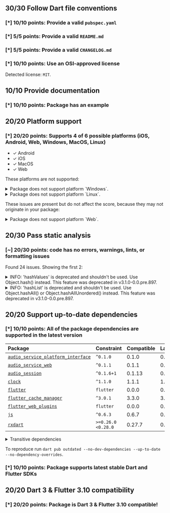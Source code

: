## 30/30 Follow Dart file conventions

### [*] 10/10 points: Provide a valid `pubspec.yaml`


### [*] 5/5 points: Provide a valid `README.md`


### [*] 5/5 points: Provide a valid `CHANGELOG.md`


### [*] 10/10 points: Use an OSI-approved license

Detected license: `MIT`.

## 10/10 Provide documentation

### [*] 10/10 points: Package has an example


## 20/20 Platform support

### [*] 20/20 points: Supports 4 of 6 possible platforms (**iOS**, **Android**, **Web**, Windows, **MacOS**, Linux)

* ✓ Android
* ✓ iOS
* ✓ MacOS
* ✓ Web

These platforms are not supported:

<details>
<summary>
Package does not support platform `Windows`.
</summary>

Because:
* `package:audio_service/audio_service.dart` that declares support for platforms: `Android`, `iOS`, `macOS`, `Web`.
</details>
<details>
<summary>
Package does not support platform `Linux`.
</summary>

Because:
* `package:audio_service/audio_service.dart` that declares support for platforms: `Android`, `iOS`, `macOS`, `Web`.
</details>

These issues are present but do not affect the score, because they may not originate in your package:

<details>
<summary>
Package does not support platform `Web`.
</summary>

Because:
* `package:audio_service/audio_service.dart` that imports:
* `package:flutter_cache_manager/flutter_cache_manager.dart` that imports:
* `package:flutter_cache_manager/src/storage/cache_info_repositories/cache_info_repositories.dart` that imports:
* `package:flutter_cache_manager/src/storage/cache_info_repositories/json_cache_info_repository.dart` that imports:
* `package:path_provider/path_provider.dart` that declares support for platforms: `Android`, `iOS`, `Windows`, `Linux`, `macOS`.
</details>

## 20/30 Pass static analysis

### [~] 20/30 points: code has no errors, warnings, lints, or formatting issues

Found 24 issues. Showing the first 2:

<details>
<summary>
INFO: 'hashValues' is deprecated and shouldn't be used. Use Object.hash() instead. This feature was deprecated in v3.1.0-0.0.pre.897.
</summary>

`lib/audio_service.dart:301:23`

```
    ╷
301 │   int get hashCode => hashValues(
    │                       ^^^^^^^^^^
    ╵
```

To reproduce make sure you are using the [lints_core](https://pub.dev/packages/lints) and run `flutter analyze lib/audio_service.dart`
</details>
<details>
<summary>
INFO: 'hashList' is deprecated and shouldn't be used. Use Object.hashAll() or Object.hashAllUnordered() instead. This feature was deprecated in v3.1.0-0.0.pre.897.
</summary>

`lib/audio_service.dart:304:9`

```
    ╷
304 │         hashList(controls),
    │         ^^^^^^^^
    ╵
```

To reproduce make sure you are using the [lints_core](https://pub.dev/packages/lints) and run `flutter analyze lib/audio_service.dart`
</details>

## 20/20 Support up-to-date dependencies

### [*] 10/10 points: All of the package dependencies are supported in the latest version

|Package|Constraint|Compatible|Latest|
|:-|:-|:-|:-|
|[`audio_service_platform_interface`]|`^0.1.0`|0.1.0|0.1.0|
|[`audio_service_web`]|`^0.1.1`|0.1.1|0.1.1|
|[`audio_session`]|`^0.1.6+1`|0.1.13|0.1.13|
|[`clock`]|`^1.1.0`|1.1.1|1.1.1|
|[`flutter`]|`flutter`|0.0.0|0.0.0|
|[`flutter_cache_manager`]|`^3.0.1`|3.3.0|3.3.0|
|[`flutter_web_plugins`]|`flutter`|0.0.0|0.0.0|
|[`js`]|`^0.6.3`|0.6.7|0.6.7|
|[`rxdart`]|`>=0.26.0 <0.28.0`|0.27.7|0.27.7|

<details><summary>Transitive dependencies</summary>

|Package|Constraint|Compatible|Latest|
|:-|:-|:-|:-|
|[`async`]|-|2.11.0|2.11.0|
|[`characters`]|-|1.3.0|1.3.0|
|[`collection`]|-|1.17.1|1.17.1|
|[`crypto`]|-|3.0.3|3.0.3|
|[`ffi`]|-|2.0.2|2.0.2|
|[`file`]|-|6.1.4|6.1.4|
|[`http`]|-|0.13.6|0.13.6|
|[`http_parser`]|-|4.0.2|4.0.2|
|[`material_color_utilities`]|-|0.2.0|0.5.0|
|[`meta`]|-|1.9.1|1.9.1|
|[`path`]|-|1.8.3|1.8.3|
|[`path_provider`]|-|2.0.15|2.0.15|
|[`path_provider_android`]|-|2.0.27|2.0.27|
|[`path_provider_foundation`]|-|2.2.3|2.2.3|
|[`path_provider_linux`]|-|2.1.10|2.1.10|
|[`path_provider_platform_interface`]|-|2.0.6|2.0.6|
|[`path_provider_windows`]|-|2.1.6|2.1.6|
|[`pedantic`]|-|1.11.1|1.11.1|
|[`platform`]|-|3.1.0|3.1.0|
|[`plugin_platform_interface`]|-|2.1.4|2.1.4|
|[`process`]|-|4.2.4|4.2.4|
|[`sky_engine`]|-|0.0.99|0.0.99|
|[`source_span`]|-|1.10.0|1.10.0|
|[`sqflite`]|-|2.2.8+2|2.2.8+2|
|[`sqflite_common`]|-|2.4.5|2.4.5|
|[`string_scanner`]|-|1.2.0|1.2.0|
|[`synchronized`]|-|3.1.0|3.1.0|
|[`term_glyph`]|-|1.2.1|1.2.1|
|[`typed_data`]|-|1.3.2|1.3.2|
|[`uuid`]|-|3.0.7|3.0.7|
|[`vector_math`]|-|2.1.4|2.1.4|
|[`win32`]|-|4.1.4|5.0.0|
|[`xdg_directories`]|-|1.0.0|1.0.0|
</details>

To reproduce run `dart pub outdated --no-dev-dependencies --up-to-date --no-dependency-overrides`.

[`audio_service_platform_interface`]: https://pub.dev/packages/audio_service_platform_interface
[`audio_service_web`]: https://pub.dev/packages/audio_service_web
[`audio_session`]: https://pub.dev/packages/audio_session
[`clock`]: https://pub.dev/packages/clock
[`flutter`]: https://pub.dev/packages/flutter
[`flutter_cache_manager`]: https://pub.dev/packages/flutter_cache_manager
[`flutter_web_plugins`]: https://pub.dev/packages/flutter_web_plugins
[`js`]: https://pub.dev/packages/js
[`rxdart`]: https://pub.dev/packages/rxdart
[`async`]: https://pub.dev/packages/async
[`characters`]: https://pub.dev/packages/characters
[`collection`]: https://pub.dev/packages/collection
[`crypto`]: https://pub.dev/packages/crypto
[`ffi`]: https://pub.dev/packages/ffi
[`file`]: https://pub.dev/packages/file
[`http`]: https://pub.dev/packages/http
[`http_parser`]: https://pub.dev/packages/http_parser
[`material_color_utilities`]: https://pub.dev/packages/material_color_utilities
[`meta`]: https://pub.dev/packages/meta
[`path`]: https://pub.dev/packages/path
[`path_provider`]: https://pub.dev/packages/path_provider
[`path_provider_android`]: https://pub.dev/packages/path_provider_android
[`path_provider_foundation`]: https://pub.dev/packages/path_provider_foundation
[`path_provider_linux`]: https://pub.dev/packages/path_provider_linux
[`path_provider_platform_interface`]: https://pub.dev/packages/path_provider_platform_interface
[`path_provider_windows`]: https://pub.dev/packages/path_provider_windows
[`pedantic`]: https://pub.dev/packages/pedantic
[`platform`]: https://pub.dev/packages/platform
[`plugin_platform_interface`]: https://pub.dev/packages/plugin_platform_interface
[`process`]: https://pub.dev/packages/process
[`sky_engine`]: https://pub.dev/packages/sky_engine
[`source_span`]: https://pub.dev/packages/source_span
[`sqflite`]: https://pub.dev/packages/sqflite
[`sqflite_common`]: https://pub.dev/packages/sqflite_common
[`string_scanner`]: https://pub.dev/packages/string_scanner
[`synchronized`]: https://pub.dev/packages/synchronized
[`term_glyph`]: https://pub.dev/packages/term_glyph
[`typed_data`]: https://pub.dev/packages/typed_data
[`uuid`]: https://pub.dev/packages/uuid
[`vector_math`]: https://pub.dev/packages/vector_math
[`win32`]: https://pub.dev/packages/win32
[`xdg_directories`]: https://pub.dev/packages/xdg_directories


### [*] 10/10 points: Package supports latest stable Dart and Flutter SDKs


## 20/20 Dart 3 & Flutter 3.10 compatibility

### [*] 20/20 points: Package is Dart 3 & Flutter 3.10 compatible!
